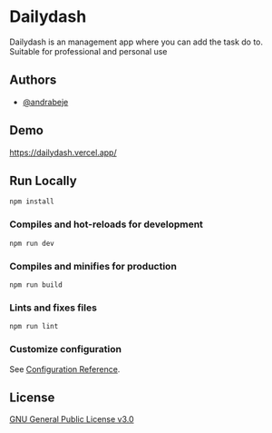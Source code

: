 # Dailydash 

Dailydash is an management app where you can add the task do to. Suitable for professional and personal use

## Authors

- [@andrabeje](https://www.github.com/Andra10)


## Demo
https://dailydash.vercel.app/


## Run Locally 
```
npm install
```

### Compiles and hot-reloads for development
```
npm run dev
```

### Compiles and minifies for production
```
npm run build
```

### Lints and fixes files
```
npm run lint
```

### Customize configuration
See [Configuration Reference](https://cli.vuejs.org/config/).

## License

[GNU General Public License v3.0](https://choosealicense.com/licenses/gnu/)

